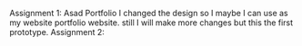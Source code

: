Assignment 1: Asad Portfolio
I changed the design so I maybe I can use as my website portfolio website. still I will make more changes but this the first prototype.
Assignment 2: 
